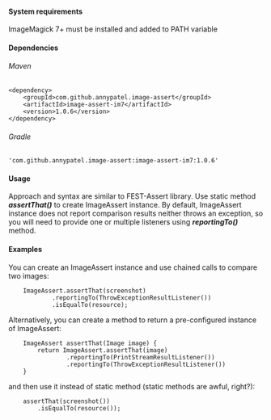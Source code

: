 <!--
[![Build Status](https://travis-ci.org/HotwireDotCom/image-assert.svg?branch=develop)](https://travis-ci.org/HotwireDotCom/image-assert)
[![Download](https://api.bintray.com/packages/hotwiredotcom/maven/image-assert/images/download.svg)](https://bintray.com/hotwiredotcom/maven/image-assert/_latestVersion)
-->
#### System requirements

ImageMagick 7+ must be installed and added to PATH variable

#### Dependencies

###### Maven
```
<dependency>
	<groupId>com.github.annypatel.image-assert</groupId>
	<artifactId>image-assert-im7</artifactId>
	<version>1.0.6</version>
</dependency>
```
###### Gradle
```
'com.github.annypatel.image-assert:image-assert-im7:1.0.6'
```

#### Usage

Approach and syntax are similar to FEST-Assert library.
Use static method _**assertThat()**_ to create ImageAssert instance.
By default, ImageAssert instance does not report comparison results neither throws an exception,
so you will need to provide one or multiple listeners using _**reportingTo()**_ method.

#### Examples

You can create an ImageAssert instance and use chained calls to compare two images:
```
    ImageAssert.assertThat(screenshot)
            .reportingTo(ThrowExceptionResultListener())
            .isEqualTo(resource);
```

Alternatively, you can create a method to return a pre-configured instance of ImageAssert:
```
    ImageAssert assertThat(Image image) {
        return ImageAssert.assertThat(image)
                .reportingTo(PrintStreamResultListener())
                .reportingTo(ThrowExceptionResultListener())
    }
```
and then use it instead of static method (static methods are awful, right?):
```
    assertThat(screenshot())
        .isEqualTo(resource());
```